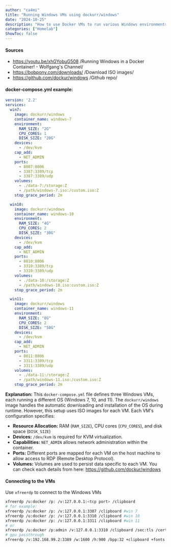```yaml
---
author: "ca4mi"
title: "Running Windows VMs using dockurr/windows"
date: "2024-10-25"
description: "How to use Docker VMs to run various Windows environments within a Linux-based OS, like Fedora. Sometimes need to access to different Windows versions (7, 10, 11) for testing or other office/work related purposes. Manually installing and managing these versions can be cumbersome. This solution leverages podman with podman-compose and the `dockurr/windows` image to streamline the process."
categories: ["Homelab"]
ShowToc: false
---
```


#### Sources
* https://youtu.be/xhGYobuG508 /Running Windows in a Docker Container! - Wolfgang's Channel/
* https://bobpony.com/downloads/ /Download ISO images/
* https://github.com/dockur/windows /Github repo/

#### docker-compose.yml example:

```yaml
version: '2.2' 
services:
  win7:
    image: dockurr/windows
    container_name: windows-7
    environment:
      RAM_SIZE: "2G"
      CPU_CORES: 1
      DISK_SIZE: "20G"
    devices:
      - /dev/kvm
    cap_add:
      - NET_ADMIN
    ports:
      - 8007:8006
      - 3387:3389/tcp
      - 3387:3389/udp
    volumes:
      - ./data-7:/storage:Z
      - /path/windows-7.iso:/custom.iso:Z
    stop_grace_period: 2m

  win10:
    image: dockurr/windows
    container_name: windows-10
    environment:
      RAM_SIZE: "4G"
      CPU_CORES: 2
      DISK_SIZE: "30G"
    devices:
      - /dev/kvm
    cap_add:
      - NET_ADMIN
    ports:
      - 8010:8006
      - 3310:3389/tcp
      - 3310:3389/udp
    volumes:
      - ./data-10:/storage:Z
      - /path/windows-10.iso:custom.iso:Z
    stop_grace_period: 2m

  win11:
    image: dockurr/windows
    container_name: windows-11
    environment:
      RAM_SIZE: "8G"
      CPU_CORES: 2
      DISK_SIZE: "50G"
    devices:
      - /dev/kvm
    cap_add:
      - NET_ADMIN
    ports:
      - 8011:8006
      - 3311:3389/tcp
      - 3311:3389/udp
    volumes:
      - ./data-11:/storage:Z
      - /path/windows-11.iso:/custom.iso:Z
    stop_grace_period: 2m  
```

**Explanation:**
This `docker-compose.yml` file defines three Windows VMs, each running a different OS (Windows 7, 10, and 11). The `dockurr/windows` image handles the automatic downloading and installation of the OS during runtime. However, this setup uses ISO images for each VM. Each VM's configuration specifies:

* **Resource Allocation:** RAM (`RAM_SIZE`), CPU cores (`CPU_CORES`), and disk space (`DISK_SIZE`)
* **Devices:** `/dev/kvm` is required for KVM virtualization.
* **Capabilities:**  `NET_ADMIN` allows network administration within the container.
* **Ports:** Different ports are mapped for each VM on the host machine to allow access to RDP (Remote Desktop Protocol). 
* **Volumes:** Volumes are used to persist data specific to each VM.
You can check each details from here: https://github.com/dockur/windows

#### Connecting to the VMs
Use `xfreerdp` to connect to the Windows VMs

```bash
xfreerdp /u:docker /p: /v:127.0.0.1:<tcp port> /clipboard
# for example:
xfreerdp /u:docker /p: /v:127.0.0.1:3387 /clipboard #win 7
xfreerdp /u:docker /p: /v:127.0.0.1:3310 /clipboard #win 10
xfreerdp /u:docker /p: /v:127.0.0.1:3311 /clipboard #win 11
# or
xfreerdp /u:docker /p:admin /v:127.0.0.1:3310 /clipboard /sec:tls /cert:ignore
# gpu passthrough
xfreerdp /v:192.168.99.2:3389 /w:1600 /h:900 /bpp:32 +clipboard +fonts /gdi:hw /rfx /rfx-mode:video /sound:sys:pulse +menu-anims +window-drag
```
